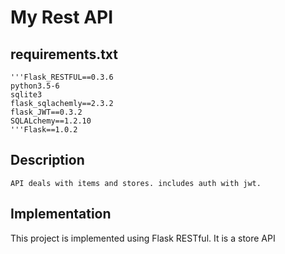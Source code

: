 # My Rest API

## requirements.txt
	'''Flask_RESTFUL==0.3.6
	python3.5-6
	sqlite3
	flask_sqlachemly==2.3.2
	flask_JWT==0.3.2
	SQLALchemy==1.2.10
	'''Flask==1.0.2

## Description

	API deals with items and stores. includes auth with jwt.


## Implementation

This project is implemented using Flask RESTful. It is a store API
